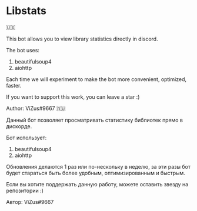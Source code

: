 # Libstats

🇺🇸

This bot allows you to view library statistics directly in discord.

The bot uses:
1. beautifulsoup4
2. aiohttp

Each time we will experiment to make the bot more convenient, optimized, faster.  

If you want to support this work, you can leave a star :)

Author: ViZus#9667
🇷🇺

Данный бот позволяет просматривать статистику библиотек прямо в дискорде.

Бот использует:
1. beautifulsoup4
2. aiohttp

Обновления делаются 1 раз или по-нескольку в неделю, за эти разы бот будет стараться быть более удобным, оптимизированным и быстрым.

Если вы хотите поддержать данную работу, можете оставить звезду на репозитории :)

Автор: ViZus#9667

